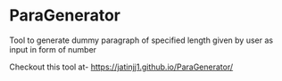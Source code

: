 # ParaGenerator
Tool to generate dummy paragraph of specified length given by user as input in form of number


Checkout this tool at-
https://jatinjj1.github.io/ParaGenerator/
